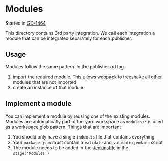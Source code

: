 # Modules

Started in [GD-1464](https://jira.gutefrage.net/browse/GD-1464)

This directory contains 3rd party integration. We call each integration a module
that can be integrated separately for each publisher.

## Usage

Modules follow the same pattern. In the publisher ad tag

1. import the required module. This allows webpack to treeshake all other modules that are not imported
2. create an instance of that module

## Implement a module

You can implement a module by reusing one of the existing modules. Modules are automatically part of the
yarn workspace as `modules/*` is used as a workspace glob pattern. Things that are important

1. You should only have a single `index.ts` file that contains everything
2. Your `package.json` must contain a `validate` and `validate:jenkins` script
3. The module needs to be added in the [Jenkinsfile](../Jenkinsfile) in the `stage('Modules')`
